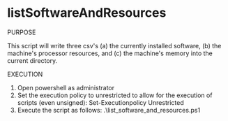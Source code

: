 # listSoftwareAndResources

PURPOSE

This script will write three csv's (a) the currently installed software, (b) the machine's processor resources, and (c) the machine's memory into the current directory.

EXECUTION

1.	Open powershell as administrator
2. 	Set the execution policy to unrestricted to allow for the execution of scripts (even unsigned): Set-Executionpolicy Unrestricted
3.  Execute the script as follows: .\list_software_and_resources.ps1

